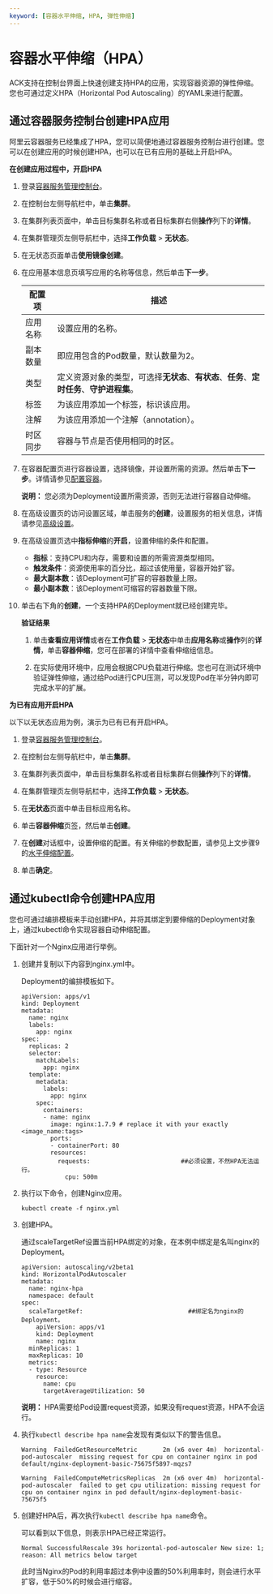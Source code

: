 ```yaml
---
keyword: [容器水平伸缩, HPA, 弹性伸缩]
---
```


# 容器水平伸缩（HPA）

ACK支持在控制台界面上快速创建支持HPA的应用，实现容器资源的弹性伸缩。您也可通过定义HPA（Horizontal Pod Autoscaling）的YAML来进行配置。

## 通过容器服务控制台创建HPA应用

阿里云容器服务已经集成了HPA，您可以简便地通过容器服务控制台进行创建。您可以在创建应用的时候创建HPA，也可以在已有应用的基础上开启HPA。

**在创建应用过程中，开启HPA**

1.  登录[容器服务管理控制台](https://cs.console.aliyun.com)。

2.  在控制台左侧导航栏中，单击**集群**。

3.  在集群列表页面中，单击目标集群名称或者目标集群右侧**操作**列下的**详情**。

4.  在集群管理页左侧导航栏中，选择**工作负载** \> **无状态**。

5.  在无状态页面单击**使用镜像创建**。

6.  在应用基本信息页填写应用的名称等信息，然后单击**下一步**。

    |配置项|描述|
    |---|--|
    |应用名称|设置应用的名称。|
    |副本数量|即应用包含的Pod数量，默认数量为2。|
    |类型|定义资源对象的类型，可选择**无状态**、**有状态**、**任务**、**定时任务**、**守护进程集**。|
    |标签|为该应用添加一个标签，标识该应用。|
    |注解|为该应用添加一个注解（annotation）。|
    |时区同步|容器与节点是否使用相同的时区。|

7.  在容器配置页进行容器设置，选择镜像，并设置所需的资源。然后单击**下一步**。详情请参见[配置容器](/cn.zh-CN/Kubernetes集群用户指南/应用/工作负载/创建无状态工作负载Deployment.md)。

    **说明：** 您必须为Deployment设置所需资源，否则无法进行容器自动伸缩。

8.  在高级设置页的访问设置区域，单击服务的**创建**，设置服务的相关信息，详情请参见[高级设置](/cn.zh-CN/Kubernetes集群用户指南/应用/工作负载/创建无状态工作负载Deployment.md)。

9.  在高级设置页选中**指标伸缩**的**开启**，设置伸缩的条件和配置。

    -   **指标**：支持CPU和内存，需要和设置的所需资源类型相同。
    -   **触发条件**：资源使用率的百分比，超过该使用量，容器开始扩容。
    -   **最大副本数**：该Deployment可扩容的容器数量上限。
    -   **最小副本数**：该Deployment可缩容的容器数量下限。
10. 单击右下角的**创建**，一个支持HPA的Deployment就已经创建完毕。

    **验证结果**

    1.  单击**查看应用详情**或者在**工作负载** \> **无状态**中单击**应用名称**或**操作**列的**详情**，单击**容器伸缩**，您可在部署的详情中查看伸缩组信息。

    2.  在实际使用环境中，应用会根据CPU负载进行伸缩。您也可在测试环境中验证弹性伸缩，通过给Pod进行CPU压测，可以发现Pod在半分钟内即可完成水平的扩展。

**为已有应用开启HPA**

以下以无状态应用为例，演示为已有已有开启HPA。

1.  登录[容器服务管理控制台](https://cs.console.aliyun.com)。

2.  在控制台左侧导航栏中，单击**集群**。

3.  在集群列表页面中，单击目标集群名称或者目标集群右侧**操作**列下的**详情**。

4.  在集群管理页左侧导航栏中，选择**工作负载** \> **无状态**。

5.  在**无状态**页面中单击目标应用名称。

6.  单击**容器伸缩**页签，然后单击**创建**。

7.  在**创建**对话框中，设置伸缩的配置。有关伸缩的参数配置，请参见上文步骤9的[水平伸缩配置](#step_wto_syh_7s4)。

8.  单击**确定**。


## 通过kubectl命令创建HPA应用

您也可通过编排模板来手动创建HPA，并将其绑定到要伸缩的Deployment对象上，通过kubectl命令实现容器自动伸缩配置。

下面针对一个Nginx应用进行举例。

1.  创建并复制以下内容到nginx.yml中。

    Deployment的编排模板如下。

    ```
    apiVersion: apps/v1 
    kind: Deployment
    metadata:
      name: nginx
      labels:
        app: nginx
    spec:
      replicas: 2
      selector:
        matchLabels:
          app: nginx  
      template:
        metadata:
          labels:
            app: nginx
        spec:
          containers:
          - name: nginx
            image: nginx:1.7.9 # replace it with your exactly <image_name:tags>
            ports:
            - containerPort: 80
            resources:
              requests:                         ##必须设置，不然HPA无法运行。
                cpu: 500m
    ```

2.  执行以下命令，创建Nginx应用。

    ```
    kubectl create -f nginx.yml
    ```

3.  创建HPA。

    通过scaleTargetRef设置当前HPA绑定的对象，在本例中绑定是名叫nginx的Deployment。

    ```
    apiVersion: autoscaling/v2beta1
    kind: HorizontalPodAutoscaler
    metadata:
      name: nginx-hpa
      namespace: default
    spec:
      scaleTargetRef:                             ##绑定名为nginx的Deployment。
        apiVersion: apps/v1
        kind: Deployment
        name: nginx
      minReplicas: 1
      maxReplicas: 10
      metrics:
      - type: Resource
        resource:
          name: cpu
          targetAverageUtilization: 50
    ```

    **说明：** HPA需要给Pod设置request资源，如果没有request资源，HPA不会运行。

4.  执行`kubectl describe hpa name`会发现有类似以下的警告信息。

    ```
    Warning  FailedGetResourceMetric       2m (x6 over 4m)  horizontal-pod-autoscaler  missing request for cpu on container nginx in pod default/nginx-deployment-basic-75675f5897-mqzs7
    
    Warning  FailedComputeMetricsReplicas  2m (x6 over 4m)  horizontal-pod-autoscaler  failed to get cpu utilization: missing request for cpu on container nginx in pod default/nginx-deployment-basic-75675f5
    ```

5.  创建好HPA后，再次执行`kubectl describe hpa name`命令。

    可以看到以下信息，则表示HPA已经正常运行。

    ```
    Normal SuccessfulRescale 39s horizontal-pod-autoscaler New size: 1; reason: All metrics below target
    ```

    此时当Nginx的Pod的利用率超过本例中设置的50%利用率时，则会进行水平扩容，低于50%的时候会进行缩容。


